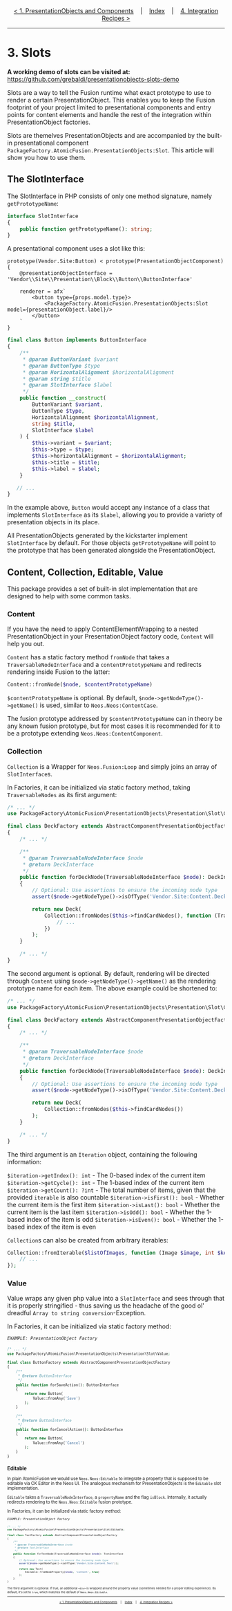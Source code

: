 <div align="center">
    <a href="./02_PresentationObjectFactories.md">&lt; 1. PresentationObjects and Components</a>
    &nbsp;&nbsp;&nbsp;|&nbsp;&nbsp;&nbsp;
    <a href="./00_Index.md">Index</a>
    &nbsp;&nbsp;&nbsp;|&nbsp;&nbsp;&nbsp;
    <a href="./04_IntegrationRecipes.md">4. Integration Recipes &gt;</a>
</div>

---

# 3. Slots

**A working demo of slots can be visited at:** https://github.com/grebaldi/presentationobjects-slots-demo

Slots are a way to tell the Fusion runtime what exact prototype to use to render a certain PresentationObject. This enables you to keep the Fusion footprint of your project limited to presentational components and entry points for content elements and handle the rest of the integration within PresentationObject factories.

Slots are themelves PresentationObjects and are accompanied by the built-in presentational component `PackageFactory.AtomicFusion.PresentationObjects:Slot`. This article will show you how to use them.

## The SlotInterface

The SlotInterface in PHP consists of only one method signature, namely `getPrototypeName`:

```php
interface SlotInterface
{
    public function getPrototypeName(): string;
}
```

A presentational component uses a slot like this:

```fusion
prototype(Vendor.Site:Button) < prototype(PresentationObjectComponent) {
    @presentationObjectInterface = 'Vendor\\Site\\Presentation\\Block\\Button\\ButtonInterface'

    renderer = afx`
        <button type={props.model.type}>
            <PackageFactory.AtomicFusion.PresentationObjects:Slot model={presentationObject.label}/>
        </button>
    `
}
```

```php
final class Button implements ButtonInterface
{
    /**
     * @param ButtonVariant $variant
     * @param ButtonType $type
     * @param HorizontalAlignment $horizontalAlignment
     * @param string $title
     * @param SlotInterface $label
     */
    public function __construct(
        ButtonVariant $variant,
        ButtonType $type,
        HorizontalAlignment $horizontalAlignment,
        string $title,
        SlotInterface $label
    ) {
        $this->variant = $variant;
        $this->type = $type;
        $this->horizontalAlignment = $horizontalAlignment;
        $this->title = $title;
        $this->label = $label;
    }

   // ...
}
```

In the example above, `Button` would accept any instance of a class that implements `SlotInterface` as its `$label`, allowing you to provide a variety of presentation objects in its place.

All PresentationObjects generated by the kickstarter implement `SlotInterface` by default. For those objects `getPrototypeName` will point to the prototype that has been generated alongside the PresentationObject.

## Content, Collection, Editable, Value

This package provides a set of built-in slot implementation that are designed to help with some common tasks.

### Content

If you have the need to apply ContentElementWrapping to a nested PresentationObject in your PresentationObject factory code, `Content` will help you out.

`Content` has a static factory method `fromNode` that takes a `TraversableNodeInterface` and a `contentPrototypeName` and redirects rendering inside Fusion to the latter:

```php
Content::fromNode($node, $contentPrototypeName)
```

`$contentPrototypeName` is optional. By default, `$node->getNodeType()->getName()` is used, similar to `Neos.Neos:ContentCase`.

The fusion prototype addressed by `$contentPrototypeName` can in theory be any known fusion prototype, but for most cases it is recommended for it to be a prototype extending `Neos.Neos:ContentComponent`.

### Collection

`Collection` is a Wrapper for `Neos.Fusion:Loop` and simply joins an array of `SlotInterface`s.

In Factories, it can be initialized via static factory method, taking `TraversableNodes` as its first argument:

```php
/* ... */
use PackageFactory\AtomicFusion\PresentationObjects\Presentation\Slot\Collection;

final class DeckFactory extends AbstractComponentPresentationObjectFactory
{
    /* ... */

    /**
     * @param TraversableNodeInterface $node
     * @return DeckInterface
     */
    public function forDeckNode(TraversableNodeInterface $node): DeckInterface
    {
        // Optional: Use assertions to ensure the incoming node type
        assert($node->getNodeType()->isOfType('Vendor.Site:Content.Deck'));

        return new Deck(
            Collection::fromNodes($this->findCardNodes(), function (TraversableNodeInterface $cardNode, int $key, Iteration $iteration): SlotInterface {
                // ...
            })
        );
    }

    /* ... */
}
```

The second argument is optional. By default, rendering will be directed through `Content` using `$node->getNodeType()->getName()` as the rendering prototype name for each item. The above example could be shortened to:

```php
/* ... */
use PackageFactory\AtomicFusion\PresentationObjects\Presentation\Slot\Collection;

final class DeckFactory extends AbstractComponentPresentationObjectFactory
{
    /* ... */

    /**
     * @param TraversableNodeInterface $node
     * @return DeckInterface
     */
    public function forDeckNode(TraversableNodeInterface $node): DeckInterface
    {
        // Optional: Use assertions to ensure the incoming node type
        assert($node->getNodeType()->isOfType('Vendor.Site:Content.Deck'));

        return new Deck(
            Collection::fromNodes($this->findCardNodes())
        );
    }

    /* ... */
}
```

The third argument is an `Iteration` object, containing the following information:

`$iteration->getIndex(): int` - The 0-based index of the current item
`$iteration->getCycle(): int` - The 1-based index of the current item
`$iteration->getCount(): ?int` - The total number of items, given that the provided `iterable` is also countable
`$iteration->isFirst(): bool`  - Whether the current item is the first item
`$iteration->isLast(): bool` - Whether the current item is the last item
`$iteration->isOdd(): bool` - Whether the 1-based index of the item is odd
`$iteration->isEven(): bool` - Whether the 1-based index of the item is even

`Collection`s can also be created from arbitrary iterables:

```php
Collection::fromIterable($listOfImages, function (Image $image, int $key, Iteration $iteration): SlotInterface {
    // ...
});
```

### Value

Value wraps any given php value into a `SlotInterface` and sees through that it is properly stringified - thus saving us the headache of the good ol' dreadful `Array to string conversion`-Exception.

In Factories, it can be initialized via static factory method:

<small>*`EXAMPLE: PresentationObject Factory`*<small>

```php
/* ... */
use PackageFactory\AtomicFusion\PresentationObjects\Presentation\Slot\Value;

final class ButtonFactory extends AbstractComponentPresentationObjectFactory
{
    /**
     * @return ButtonInterface
     */
    public function forSaveAction(): ButtonInterface
    {
        return new Button(
            Value::fromAny('Save')
        );
    }

    /**
     * @return ButtonInterface
     */
    public function forCancelAction(): ButtonInterface
    {
        return new Button(
            Value::fromAny('Cancel')
        );
    }
}
```

### Editable

In plain AtomicFusion we would use `Neos.Neos:Editable` to integrate a property that is supposed to be editable via CK Editor in the Neos UI. The analogous mechanism for PresentationObjects is the `Editable` slot implementation.

`Editable` takes a `TraversableNodeInterface`, a `propertyName` and the flag `isBlock`. Internally, it actually redirects rendering to the `Neos.Neos:Editable` fusion prototype.

In Factories, it can be initialized via static factory method:

<small>*`EXAMPLE: PresentationObject Factory`*<small>

```php
/* ... */
use PackageFactory\AtomicFusion\PresentationObjects\Presentation\Slot\Editable;

final class TextFactory extends AbstractComponentPresentationObjectFactory
{
    /**
     * @param TraversableNodeInterface $node
     * @return TextInterface
     */
    public function forTextNode(TraversableNodeInterface $node): TextInterface
    {
        // Optional: Use assertions to ensure the incoming node type
        assert($node->getNodeType()->isOfType('Vendor.Site:Content.Text'));

        return new Text(
            Editable::fromNodeProperty($node, 'content', true)
        );
    }
}
```

The third argument is optional. If true, an additional `<div>` is wrapped around the property value (sometimes needed for a proper editing experience). By default, it's set to `true`, which matches the default of `Neos.Neos:Editable`.

---

<div align="center">
    <a href="./02_PresentationObjectFactories.md">&lt; 1. PresentationObjects and Components</a>
    &nbsp;&nbsp;&nbsp;|&nbsp;&nbsp;&nbsp;
    <a href="./00_Index.md">Index</a>
    &nbsp;&nbsp;&nbsp;|&nbsp;&nbsp;&nbsp;
    <a href="./04_IntegrationRecipes.md">4. Integration Recipes &gt;</a>
</div>
